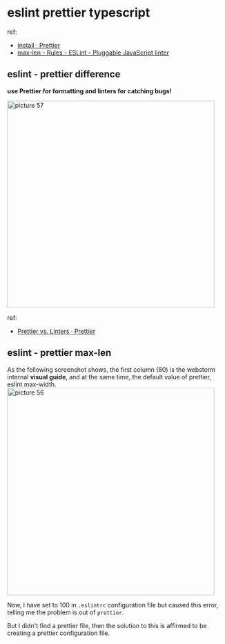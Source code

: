# eslint prettier typescript

ref:

- [Install · Prettier](https://prettier.io/docs/en/install.html)
- [max-len - Rules - ESLint - Pluggable JavaScript linter](https://eslint.org/docs/rules/max-len)

## eslint - prettier difference

**use Prettier for formatting and linters for catching bugs!**

<img alt="picture 57" src="https://mark-vue-oss.oss-cn-hangzhou.aliyuncs.com/1640553743915-eslint---prettier---typescript-5e1406e71c2fafa81c4e2d1ac8b26fce729dff622e07b0862140d15bec0c2019.png" width="480" />

ref:

- [Prettier vs. Linters · Prettier](https://prettier.io/docs/en/comparison.html)

## eslint - prettier max-len

As the following screenshot shows, the first column (80) is the webstorm internal **visual guide**, and at the same time, the default value of prettier, eslint max-width. <img alt="picture 56" src="https://mark-vue-oss.oss-cn-hangzhou.aliyuncs.com/1640553374454-eslint---prettier---typescript-d7f88146f1ca5e89f84d84b9758e2371a4dfa481e5b5e00af06dff9532d28977.png" width="480" />

Now, I have set to 100 in `.eslintrc` configuration file but caused this error, telling me the problem is out of `prettier`.

But I didn't find a prettier file, then the solution to this is affirmed to be creating a prettier configuration file.

